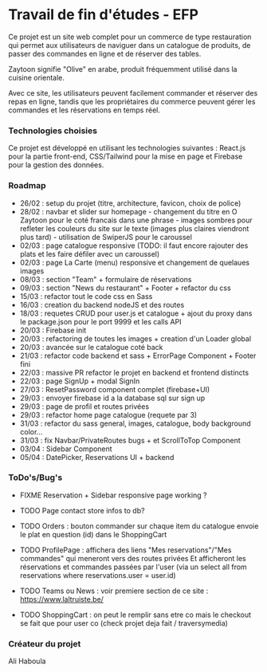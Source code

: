 # Travail de fin d'études - EFP

Ce projet est un site web complet pour un commerce de type restauration qui permet aux utilisateurs de naviguer dans un catalogue de produits, de passer des commandes en ligne et de réserver des tables.

Zaytoon signifie "Olive" en arabe, produit fréquemment utilisé dans la cuisine orientale.

Avec ce site, les utilisateurs peuvent facilement commander et réserver des repas en ligne, tandis que les propriétaires du commerce peuvent gérer les commandes et les réservations en temps réel.

### Technologies choisies

Ce projet est développé en utilisant les technologies suivantes : React.js pour la partie front-end, CSS/Tailwind pour la mise en page et Firebase pour la gestion des données.

### Roadmap

- 26/02 : setup du projet (titre, architecture, favicon, choix de police)
- 28/02 : navbar et slider sur homepage - changement du titre en O Zaytoon pour le coté francais dans une phrase - images sombres pour refleter les couleurs du site sur le texte (images plus claires viendront plus tard) - utilisation de SwiperJS pour le caroussel
- 02/03 : page catalogue responsive (TODO: il faut encore rajouter des plats et les faire défiler avec un caroussel)
- 02/03 : page La Carte (menu) responsive et changement de quelaues images
- 08/03 : section "Team" + formulaire de réservations
- 09/03 : section "News du restaurant" + Footer + refactor du css
- 15/03 : refactor tout le code css en Sass
- 16/03 : creation du backend nodeJS et des routes
- 18/03 : requetes CRUD pour user.js et catalogue + ajout du proxy dans le package.json pour le port 9999 et les calls API
- 20/03 : Firebase init
- 20/03 : refactoring de toutes les images + creation d'un Loader global
- 20/03 : avancée sur le catalogue coté back
- 21/03 : refactor code backend et sass + ErrorPage Component + Footer fini
- 22/03 : massive PR refactor le projet en backend et frontend distincts
- 22/03 : page SignUp + modal SignIn
- 27/03 : ResetPassword component complet (firebase+UI)
- 29/03 : envoyer firebase id a la database sql sur sign up
- 29/03 : page de profil et routes privées
- 29/03 : refactor home page catalogue (requete par 3)
- 31/03 : refactor du sass general, images, catalogue, body background color...
- 31/03 : fix Navbar/PrivateRoutes bugs + et ScrollToTop Component
- 03/04 : Sidebar Component
- 05/04 : DatePicker, Reservations UI + backend

### ToDo's/Bug's

- FIXME Reservation + Sidebar responsive page working ?

- TODO Page contact store infos to db?

- TODO Orders : bouton commander sur chaque item du catalogue envoie le plat en question (id) dans le ShoppingCart

- TODO ProfilePage : affichera des liens "Mes reservations"/"Mes commandes" qui meneront vers des routes privées
  Et afficheront les réservations et commandes passées par l'user (via un select all from reservations where reservations.user = user.id)

- TODO Teams ou News : voir premiere section de ce site : https://www.laltruiste.be/

- TODO ShoppingCart : on peut le remplir sans etre co mais le checkout se fait que pour user co (check projet deja fait / traversymedia)

### Créateur du projet

Ali Haboula
